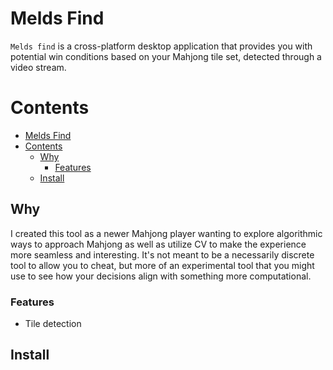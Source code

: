 # Melds Find

`Melds find` is a cross-platform desktop application that provides you with potential win conditions based on your Mahjong tile set, detected through a video stream.

# Contents

- [Melds Find](#melds-find)
- [Contents](#contents)
  - [Why](#why)
    - [Features](#features)
  - [Install](#install)

## Why

I created this tool as a newer Mahjong player wanting to explore algorithmic ways to approach Mahjong as well as utilize CV to make the experience more seamless and interesting.
It's not meant to be a necessarily discrete tool to allow you to cheat, but more of an experimental tool that you might use to see how your decisions align with something more computational.

### Features

- Tile detection

## Install

